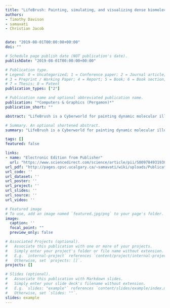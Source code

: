 ```yaml
---
title: "LifeBrush: Painting, simulating, and visualizing dense biomolecular environments"
authors:
- Timothy Davison
- samavati
- Christian Jacob


date: "2019-08-01T00:00:00+00:00"
doi: ""

# Schedule page publish date (NOT publication's date).
publishDate: "2019-08-01T00:00:00+00:00"

# Publication type.
# Legend: 0 = Uncategorized; 1 = Conference paper; 2 = Journal article;
# 3 = Preprint / Working Paper; 4 = Report; 5 = Book; 6 = Book section;
# 7 = Thesis; 8 = Patent
publication_types: ["2"]

# Publication name and optional abbreviated publication name.
publication: "*Computers & Graphics (Pergamon)*"
publication_short: ""

abstract: "LifeBrush is a Cyberworld for painting dynamic molecular illustrations in virtual reality (VR) that then come to life as interactive simulations. We designed our system for the biological mesoscale, a spatial scale where molecules inside cells interact to form larger structures and execute the functions of cellular life. We bring our immersive illustrations to life in VR using agent-based modelling and simulation. Our sketch-based brushes use discrete element texture synthesis to generate molecular-agents along the brush path derived from examples in a palette. In this article we add a new tool to sculpt the geometry of the environment and the molecules. We also introduce a new history based visualization that enables the user to interactively explore and distil, from the busy and chaotic mesoscale environment, the interactions between molecules that drive cellular processes. We demonstrate our system with a …"

# Summary. An optional shortened abstract.
summary: "LifeBrush is a Cyberworld for painting dynamic molecular illustrations in virtual reality (VR) that then come to life as interactive simulations. We designed our system for the biological mesoscale, a spatial scale where molecules inside cells interact to form larger structures and execute the functions of cellular life. We bring our immersive illustrations to life in VR using agent-based modelling and simulation. Our sketch-based brushes use discrete element texture synthesis to generate molecu..."

tags: []
featured: false

links:
- name: "Electronic Edition from Publisher"
  url: "https://www.sciencedirect.com/science/article/pii/S0097849319300615"
url_pdf: "http://pages.cpsc.ucalgary.ca/~samavati/wiki/uploads/Publications/pdfs/lifeBrush2.pdf"
url_code: ''
url_dataset: ''
url_poster: ''
url_project: ''
url_slides: ''
url_source: ''
url_video: ''

# Featured image
# To use, add an image named `featured.jpg/png` to your page's folder. 
image:
  caption: ''
  focal_point: ""
  preview_only: false

# Associated Projects (optional).
#   Associate this publication with one or more of your projects.
#   Simply enter your project's folder or file name without extension.
#   E.g. `internal-project` references `content/project/internal-project/index.md`.
#   Otherwise, set `projects: []`.
projects: []

# Slides (optional).
#   Associate this publication with Markdown slides.
#   Simply enter your slide deck's filename without extension.
#   E.g. `slides: "example"` references `content/slides/example/index.md`.
#   Otherwise, set `slides: ""`.
slides: example
---
```

